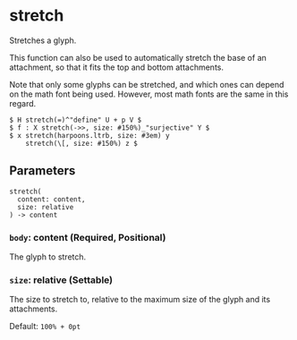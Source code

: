 # stretch

Stretches a glyph.

This function can also be used to automatically stretch the base of an attachment, so that it fits the top and bottom attachments.

Note that only some glyphs can be stretched, and which ones can depend on the math font being used. However, most math fonts are the same in this regard.

```typst
$ H stretch(=)^"define" U + p V $
$ f : X stretch(->>, size: #150%)_"surjective" Y $
$ x stretch(harpoons.ltrb, size: #3em) y
    stretch(\[, size: #150%) z $
```

## Parameters

```
stretch(
  content: content,
  size: relative
) -> content
```

### `body`: content (Required, Positional)

The glyph to stretch.

### `size`: relative (Settable)

The size to stretch to, relative to the maximum size of the glyph and its attachments.

Default: `100% + 0pt`
